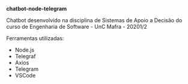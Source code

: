 **chatbot-node-telegram**

Chatbot desenvolvido na disciplina de Sistemas de Apoio a Decisão do curso de Engenharia de Software - UnC Mafra - 20201/2

Ferramentas utilizadas:
* Node.js
* Telegraf
* Axios
* Telegram
* VSCode
